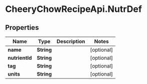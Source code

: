 # CheeryChowRecipeApi.NutrDef

## Properties
Name | Type | Description | Notes
------------ | ------------- | ------------- | -------------
**name** | **String** |  | [optional] 
**nutrientId** | **String** |  | [optional] 
**tag** | **String** |  | [optional] 
**units** | **String** |  | [optional] 



